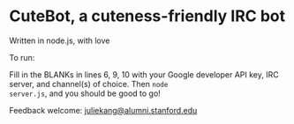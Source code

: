 CuteBot, a cuteness-friendly IRC bot
====================================
Written in node.js, with love

To run: 

Fill in the BLANKs in lines 6, 9, 10 with your Google developer API key, IRC server, and channel(s) of choice.  Then <code>node server.js</code>, and you should be good to go!

Feedback welcome: juliekang@alumni.stanford.edu